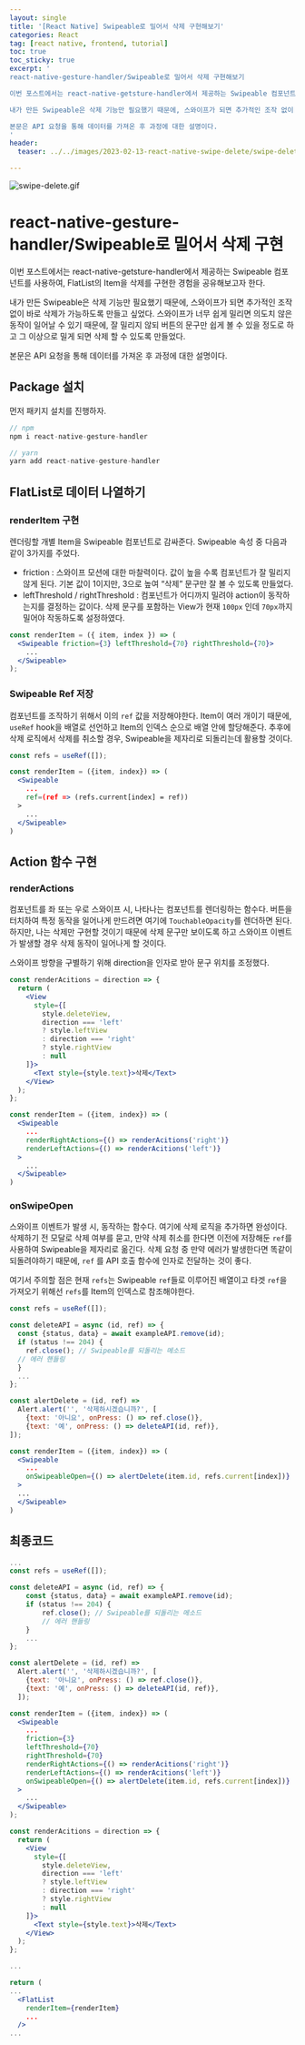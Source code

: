```yaml
---
layout: single
title: '[React Native] Swipeable로 밀어서 삭제 구현해보기'
categories: React
tag: [react native, frontend, tutorial]
toc: true
toc_sticky: true
excerpt: '
react-native-gesture-handler/Swipeable로 밀어서 삭제 구현해보기

이번 포스트에서는 react-native-getsture-handler에서 제공하는 Swipeable 컴포넌트를 사용하여, FlatList의 Item을 삭제를 구현한 경험을 공유해보고자 한다.

내가 만든 Swipeable은 삭제 기능만 필요했기 때문에, 스와이프가 되면 추가적인 조작 없이 바로 삭제가 가능하도록 만들고 싶었다. 스와이프가 너무 쉽게 밀리면 의도치 않은 동작이 일어날 수 있기 때문에, 잘 밀리지 않되 버튼의 문구만 쉽게 볼 수 있을 정도로 하고 그 이상으로 밀게 되면 삭제 할 수 있도록 만들었다.

본문은 API 요청을 통해 데이터를 가져온 후 과정에 대한 설명이다.
'
header:
  teaser: ../../images/2023-02-13-react-native-swipe-delete/swipe-delete.gif

---
```


![swipe-delete.gif](../../images/2023-02-13-react-native-swipe-delete/swipe-delete.gif)

# react-native-gesture-handler/Swipeable로 밀어서 삭제 구현

이번 포스트에서는 react-native-getsture-handler에서 제공하는 Swipeable 컴포넌트를 사용하여, FlatList의 Item을 삭제를 구현한 경험을 공유해보고자 한다.

내가 만든 Swipeable은 삭제 기능만 필요했기 때문에, 스와이프가 되면 추가적인 조작 없이 바로 삭제가 가능하도록 만들고 싶었다. 스와이프가 너무 쉽게 밀리면 의도치 않은 동작이 일어날 수 있기 때문에, 잘 밀리지 않되 버튼의 문구만 쉽게 볼 수 있을 정도로 하고 그 이상으로 밀게 되면 삭제 할 수 있도록 만들었다.

본문은 API 요청을 통해 데이터를 가져온 후 과정에 대한 설명이다.

## Package 설치

먼저 패키지 설치를 진행하자.

```jsx
// npm
npm i react-native-gesture-handler

// yarn
yarn add react-native-gesture-handler
```

## FlatList로 데이터 나열하기

### renderItem 구현

렌더링할 개별 Item을 Swipeable 컴포넌트로 감싸준다. Swipeable 속성 중 다음과 같이 3가지를 주었다.

- friction : 스와이프 모션에 대한 마찰력이다. 값이 높을 수록 컴포넌트가 잘 밀리지 않게 된다. 기본 값이 1이지만, 3으로 높여 “삭제” 문구만 잘 볼 수 있도록 만들었다.
- leftThreshold / rightThreshold : 컴포넌트가 어디까지 밀려야 action이 동작하는지를 결정하는 값이다. 삭제 문구를 포함하는 View가 현재 `100px` 인데 `70px`까지 밀어야 작동하도록 설정하였다.

```jsx
const renderItem = ({ item, index }) => (
  <Swipeable friction={3} leftThreshold={70} rightThreshold={70}>
    ...
  </Swipeable>
);
```

### Swipeable Ref 저장

컴포넌트를 조작하기 위해서 이의 `ref` 값을 저장해야한다. Item이 여러 개이기 때문에, `useRef` hook을 배열로 선언하고 Item의 인덱스 순으로 배열 안에 할당해준다. 추후에 삭제 로직에서 삭제를 취소할 경우, Swipeable을 제자리로 되돌리는데 활용할 것이다.

```jsx
const refs = useRef([]);

const renderItem = ({item, index}) => (
  <Swipeable
    ...
    ref=(ref => (refs.current[index] = ref))
  >
    ...
  </Swipeable>
)
```

## Action 함수 구현

### renderActions

컴포넌트를 좌 또는 우로 스와이프 시, 나타나는 컴포넌트를 렌더링하는 함수다. 버튼을 터치하여 특정 동작을 일어나게 만드려면 여기에 `TouchableOpacity`를 렌더하면 된다. 하지만, 나는 삭제만 구현할 것이기 때문에 삭제 문구만 보이도록 하고 스와이프 이벤트가 발생할 경우 삭제 동작이 일어나게 할 것이다.

스와이프 방향을 구별하기 위해 direction을 인자로 받아 문구 위치를 조정했다.

```jsx
const renderAcitions = direction => {
  return (
    <View
      style={[
        style.deleteView,
        direction === 'left'
        ? style.leftView
        : direction === 'right'
        ? style.rightView
        : null
    ]}>
      <Text style={style.text}>삭제</Text>
    </View>
  );
};

const renderItem = ({item, index}) => (
  <Swipeable
    ...
    renderRightActions={() => renderAcitions('right')}
    renderLeftActions={() => renderAcitions('left')}
  >
    ...
  </Swipeable>
)
```

### onSwipeOpen

스와이프 이벤트가 발생 시, 동작하는 함수다. 여기에 삭제 로직을 추가하면 완성이다. 삭제하기 전 모달로 삭제 여부를 묻고, 만약 삭제 취소를 한다면 이전에 저장해둔 `ref`를 사용하여 Swipeable을 제자리로 옮긴다. 삭제 요청 중 만약 에러가 발생한다면 똑같이 되돌려야하기 때문에, `ref` 를 API 호출 함수에 인자로 전달하는 것이 좋다.

여기서 주의할 점은 현재 `refs`는 Swipeable `ref`들로 이루어진 배열이고 타겟 `ref`을 가져오기 위해선 `refs`를 Item의 인덱스로 참조해야한다.

```jsx
const refs = useRef([]);

const deleteAPI = async (id, ref) => {
  const {status, data} = await exampleAPI.remove(id);
  if (status !== 204) {
    ref.close(); // Swipeable를 되돌리는 메소드
  // 에러 핸들링
  }
  ...
};

const alertDelete = (id, ref) =>
  Alert.alert('', '삭제하시겠습니까?', [
    {text: '아니요', onPress: () => ref.close()},
    {text: '예', onPress: () => deleteAPI(id, ref)},
]);

const renderItem = ({item, index}) => (
  <Swipeable
    ...
    onSwipeableOpen={() => alertDelete(item.id, refs.current[index])}
  >
  ...
  </Swipeable>
)
```

## 최종코드

```jsx
...
const refs = useRef([]);

const deleteAPI = async (id, ref) => {
	const {status, data} = await exampleAPI.remove(id);
	if (status !== 204) {
		ref.close(); // Swipeable를 되돌리는 메소드
		// 에러 핸들링
	}
	...
};

const alertDelete = (id, ref) =>
  Alert.alert('', '삭제하시겠습니까?', [
    {text: '아니요', onPress: () => ref.close()},
    {text: '예', onPress: () => deleteAPI(id, ref)},
  ]);

const renderItem = ({item, index}) => (
  <Swipeable
    ...
    friction={3}
    leftThreshold={70}
    rightThreshold={70}
    renderRightActions={() => renderAcitions('right')}
    renderLeftActions={() => renderAcitions('left')}
    onSwipeableOpen={() => alertDelete(item.id, refs.current[index])}
  >
    ...
  </Swipeable>
);

const renderAcitions = direction => {
  return (
    <View
      style={[
        style.deleteView,
        direction === 'left'
        ? style.leftView
        : direction === 'right'
        ? style.rightView
        : null
    ]}>
      <Text style={style.text}>삭제</Text>
    </View>
  );
};

...

return (
...
  <FlatList
    renderItem={renderItem}
    ...
  />
...
```
